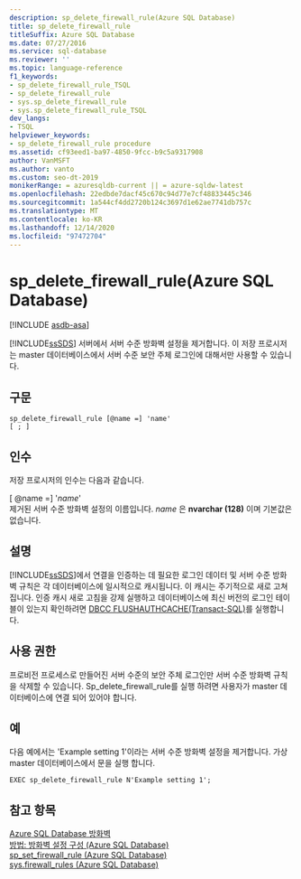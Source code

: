 ```yaml
---
description: sp_delete_firewall_rule(Azure SQL Database)
title: sp_delete_firewall_rule
titleSuffix: Azure SQL Database
ms.date: 07/27/2016
ms.service: sql-database
ms.reviewer: ''
ms.topic: language-reference
f1_keywords:
- sp_delete_firewall_rule_TSQL
- sp_delete_firewall_rule
- sys.sp_delete_firewall_rule
- sys.sp_delete_firewall_rule_TSQL
dev_langs:
- TSQL
helpviewer_keywords:
- sp_delete_firewall_rule procedure
ms.assetid: cf93eed1-ba97-4850-9fcc-b9c5a9317908
author: VanMSFT
ms.author: vanto
ms.custom: seo-dt-2019
monikerRange: = azuresqldb-current || = azure-sqldw-latest
ms.openlocfilehash: 22edbde7dacf45c670c94d77e7cf48833445c346
ms.sourcegitcommit: 1a544cf4dd2720b124c3697d1e62ae7741db757c
ms.translationtype: MT
ms.contentlocale: ko-KR
ms.lasthandoff: 12/14/2020
ms.locfileid: "97472704"
---
```

# <a name="sp_delete_firewall_rule-azure-sql-database"></a>sp_delete_firewall_rule(Azure SQL Database)
[!INCLUDE [asdb-asa](../../includes/applies-to-version/asdb-asa.md)]

  [!INCLUDE[ssSDS](../../includes/sssds-md.md)] 서버에서 서버 수준 방화벽 설정을 제거합니다. 이 저장 프로시저는 master 데이터베이스에서 서버 수준 보안 주체 로그인에 대해서만 사용할 수 있습니다.  

  
## <a name="syntax"></a>구문  
  
```  
sp_delete_firewall_rule [@name =] 'name' 
[ ; ] 
```  
  
## <a name="arguments"></a>인수  
 저장 프로시저의 인수는 다음과 같습니다.  
  
 [ @name =] '*name*'  
 제거된 서버 수준 방화벽 설정의 이름입니다. *name* 은 **nvarchar (128)** 이며 기본값은 없습니다.  
  
## <a name="remarks"></a>설명  
 [!INCLUDE[ssSDS](../../includes/sssds-md.md)]에서 연결을 인증하는 데 필요한 로그인 데이터 및 서버 수준 방화벽 규칙은 각 데이터베이스에 일시적으로 캐시됩니다. 이 캐시는 주기적으로 새로 고쳐집니다. 인증 캐시 새로 고침을 강제 실행하고 데이터베이스에 최신 버전의 로그인 테이블이 있는지 확인하려면 [DBCC FLUSHAUTHCACHE&#40;Transact-SQL&#41;](../../t-sql/database-console-commands/dbcc-flushauthcache-transact-sql.md)를 실행합니다.  
  
## <a name="permissions"></a>사용 권한  
 프로비전 프로세스로 만들어진 서버 수준의 보안 주체 로그인만 서버 수준 방화벽 규칙을 삭제할 수 있습니다. Sp_delete_firewall_rule를 실행 하려면 사용자가 master 데이터베이스에 연결 되어 있어야 합니다.  
  
## <a name="example"></a>예  
 다음 예에서는 'Example setting 1'이라는 서버 수준 방화벽 설정을 제거합니다. 가상 master 데이터베이스에서 문을 실행 합니다.  
  
```   
EXEC sp_delete_firewall_rule N'Example setting 1';   
```  
  
## <a name="see-also"></a>참고 항목  
 [Azure SQL Database 방화벽](/azure/azure-sql/database/firewall-configure)   
 [방법: 방화벽 설정 구성 (Azure SQL Database)](/azure/azure-sql/database/firewall-configure)   
 [sp_set_firewall_rule &#40;Azure SQL Database&#41;](../../relational-databases/system-stored-procedures/sp-set-firewall-rule-azure-sql-database.md)   
 [sys.firewall_rules &#40;Azure SQL Database&#41;](../../relational-databases/system-catalog-views/sys-firewall-rules-azure-sql-database.md)  
  
